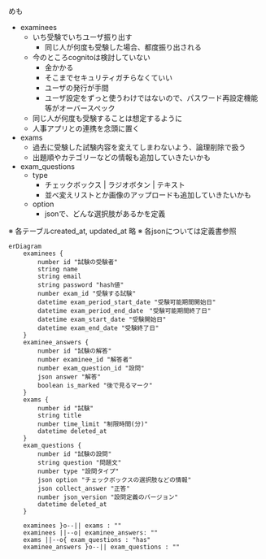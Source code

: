
めも
- examinees
  - いち受験でいちユーザ振り出す
    - 同じ人が何度も受験した場合、都度振り出される
  - 今のところcognitoは検討していない
    - 金かかる
    - そこまでセキュリティガチらなくていい
    - ユーザの発行が手間
    - ユーザ設定をずっと使うわけではないので、パスワード再設定機能等がオーバースペック
  - 同じ人が何度も受験することは想定するように
  - 人事アプリとの連携を念頭に置く
- exams
  - 過去に受験した試験内容を変えてしまわないよう、論理削除で扱う
  - 出題順やカテゴリーなどの情報も追加していきたいかも
- exam_questions
  - type
    - チェックボックス | ラジオボタン | テキスト
    - 並べ変えリストとか画像のアップロードも追加していきたいかも
  - option
    - jsonで、どんな選択肢があるかを定義

※ 各テーブルcreated_at, updated_at 略
※ 各jsonについては定義書参照


```mermaid
erDiagram
	examinees {
		number id "試験の受験者"
		string name
		string email
		string password "hash値"
		number exam_id "受験する試験"
		datetime exam_period_start_date "受験可能期間開始日"
		datetime exam_period_end_date　"受験可能期間終了日"
		datetime exam_start_date "受験開始日"
		datetime exam_end_date "受験終了日"
	}
	examinee_answers {
		number id "試験の解答"
		number examinee_id "解答者"
		number exam_question_id "設問"
		json answer "解答"
		boolean is_marked "後で見るマーク"
	}
	exams {
		number id "試験"
		string title
		number time_limit "制限時間(分)"
		datetime deleted_at
	}
	exam_questions {
		number id "試験の設問"
		string question "問題文"
		number type "設問タイプ"
		json option "チェックボックスの選択肢などの情報"
		json collect_answer "正答"
		number json_version "設問定義のバージョン"
		datetime deleted_at
	}

	examinees }o--|| exams : ""
	examinees ||--o| examinee_answers: ""
	exams ||--o{ exam_questions : "has"
	examinee_answers }o--|| exam_questions : ""
	

```